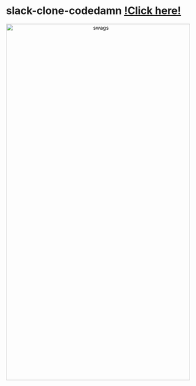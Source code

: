 # slack-clone-codedamn [!Click here!](https://codedamn.com/project/solution/615fdcb694cd6d000920824f)

<p align="center">
  <img align="center" src="https://i.ibb.co/PtdNZfw/Hacktober-Github-Banner.png" alt="swags" height="50%" width="100%" />
</p>
